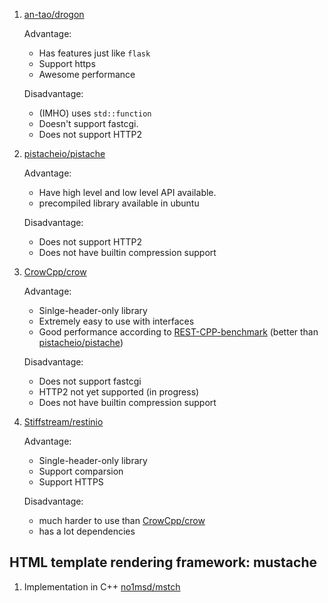  1. [an-tao/drogon](https://github.com/an-tao/drogon)
    
    Advantage:
     - Has features just like `flask`
     - Support https
     - Awesome performance
    
    Disadvantage:
     - (IMHO) uses `std::function`
     - Doesn't support fastcgi.
     - Does not support HTTP2

 2. [pistacheio/pistache]
 
    Advantage:
     - Have high level and low level API available.
     - precompiled library available in ubuntu
    
    Disadvantage:
     - Does not support HTTP2
     - Does not have builtin compression support
    
 3. [CrowCpp/crow]
    
    Advantage:
     - Sinlge-header-only library
     - Extremely easy to use with interfaces
     - Good performance according to [REST-CPP-benchmark] (better than [pistacheio/pistache])
    
    Disadvantage:
     - Does not support fastcgi
     - HTTP2 not yet supported (in progress)
     - Does not have builtin compression support

 4. [Stiffstream/restinio](https://github.com/Stiffstream/restinio)
    
    Advantage:
     - Single-header-only library
     - Support comparsion
     - Support HTTPS
    
    Disadvantage:
     - much harder to use than [CrowCpp/crow]
     - has a lot dependencies

## HTML template rendering framework: mustache
 1. Implementation in C++ [no1msd/mstch](https://github.com/no1msd/mstch)

[REST-CPP-benchmark]: https://github.com/guteksan/REST-CPP-benchmark
[pistacheio/pistache]: https://github.com/pistacheio/pistache
[CrowCpp/crow]: https://github.com/CrowCpp/crow

